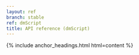 ```yaml
---
layout: ref
branch: stable
ref: dmScript
title: API reference (dmScript)
---
```

{% include anchor_headings.html html=content %}